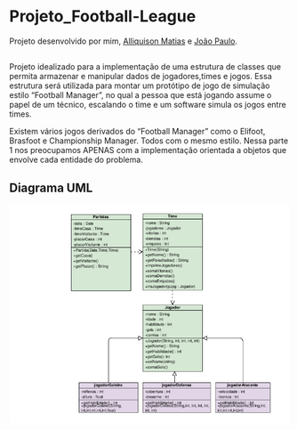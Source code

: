 # Projeto_Football-League

Projeto desenvolvido por mim, [Alliquison Matias](https://github.com/Ally-Matias) e [João Paulo](https://github.com/joaopaulonr).
##

Projeto idealizado para a implementação de uma estrutura de classes que permita armazenar e manipular dados de jogadores,times e jogos. Essa estrutura será utilizada para montar um protótipo de jogo de simulação estilo
“Football Manager”, no qual a pessoa que está jogando assume o papel de um técnico, escalando o time e um software simula os jogos entre times.

Existem vários jogos derivados do “Football Manager” como o Elifoot, Brasfoot e Championship Manager. Todos com o mesmo estilo.
Nessa parte 1 nos preocupamos APENAS com a implementação orientada a objetos que envolve cada entidade do problema.

##

## Diagrama UML

![](UML_projeto.png)
